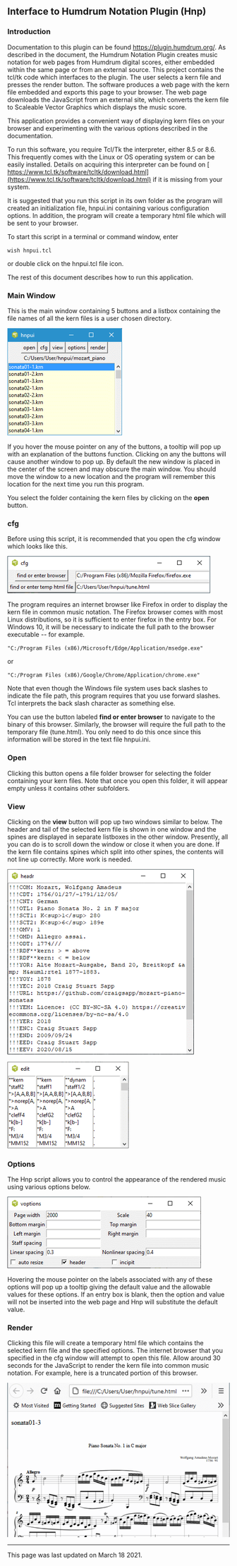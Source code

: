 ## Interface to Humdrum Notation Plugin (Hnp)

###  Introduction

Documentation to this plugin can be found <https://plugin.humdrum.org/>. As
described in the document, the Humdrum Notation Plugin creates music notation
for web pages from Humdrum digital scores, either embedded within the same
page or from an external source. This project contains the tcl/tk code which
interfaces to the plugin. The user selects a kern file and presses the render
button. The software produces a web page with the kern file embedded and
exports this page to your browser. The web page downloads the JavaScript from
an external site, which converts the kern file to Scaleable Vector Graphics
which displays the music score.

This application provides a convenient way of displaying kern files on your
browser and experimenting with the various options described in the
documentation.

To run this software, you require Tcl/Tk the interpreter, either 8.5 or 8.6.
This frequently comes with the Linux or OS operating system or can be easily
installed. Details on acquiring this interpreter can be found on [
https://www.tcl.tk/software/tcltk/download.html](https://www.tcl.tk/software/tcltk/download.html)
if it is missing from your system.

It is suggested that you run this script in its own folder as the program will
created an initialization file, hnpui.ini containing various configuration
options. In addition, the program will create a temporary html file which will
be sent to your browser.

To start this script in a terminal or command window, enter

    
    
    wish hnpui.tcl
    

or double click on the hnpui.tcl file icon.

The rest of this document describes how to run this application.

###  Main Window

This is the main window containing 5 buttons and a listbox containing the file
names of all the kern files is a user chosen directory.

![main window](main.gif)

If you hover the mouse pointer on any of the buttons, a tooltip will pop up
with an explanation of the buttons function. Clicking on any the buttons will
cause another window to pop up. By default the new window is placed in the
center of the screen and may obscure the main window. You should move the
window to a new location and the program will remember this location for the
next time you run this program.

You select the folder containing the kern files by clicking on the **open**
button.

### cfg

Before using this script, it is recommended that you open the cfg window which
looks like this.

![cfg window](cfg.gif)

The program requires an internet browser like Firefox in order to display the
kern file in common music notation. The Firefox browser comes with most Linux
distributions, so it is sufficient to enter firefox in the entry box. For
Windows 10, it will be necessary to indicate the full path to the browser
executable -- for example.

    
    
    "C:/Program Files (x86)/Microsoft/Edge/Application/msedge.exe"
    

or

    
    
    "C:/Program Files (x86)/Google/Chrome/Application/chrome.exe"
    

Note that even though the Windows file system uses back slashes to indicate
the file path, this program requires that you use forward slashes. Tcl
interprets the back slash character as something else.

You can use the button labeled **find or enter browser** to navigate to the
binary of this browser. Similarly, the browser will require the full path to
the temporary file (tune.html). You only need to do this once since this
information will be stored in the text file hnpui.ini.

### Open

Clicking this button opens a file folder browser for selecting the folder
containing your kern files. Note that once you open this folder, it will
appear empty unless it contains other subfolders.

###  View

Clicking on the **view** button will pop up two windows similar to below. The
header and tail of the selected kern file is shown in one window and the
spines are displayed in separate listboxes in the other window. Presently, all
you can do is to scroll down the window or close it when you are done. If the
kern file contains spines which split into other spines, the contents will not
line up correctly. More work is needed.

![header window](headr.gif)

![edit window](edit.gif)

###  Options

The Hnp script allows you to control the appearance of the rendered music
using various options below.

![options window](options.gif)

Hovering the mouse pointer on the labels associated with any of these options
will pop up a tooltip giving the default value and the allowable values for
these options. If an entry box is blank, then the option and value will not be
inserted into the web page and Hnp will substitute the default value.

### Render

Clicking this file will create a temporary html file which contains the
selected kern file and the specified options. The internet browser that you
specified in the cfg window will attempt to open this file. Allow around 30
seconds for the JavaScript to render the kern file into common music notation.
For example, here is a truncated portion of this browser.

![browser window](render.gif)

* * *

This page was last updated on March 18 2021.

